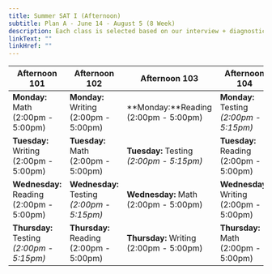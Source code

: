 ```yaml
---
title: Summer SAT I (Afternoon)
subtitle: Plan A - June 14 - August 5 (8 Week)
description: Each class is selected based on our interview + diagnostic testing process.
linkText: ""
linkHref: ""
---
```

| Afternoon 101                                                               | Afternoon 102                                                                | Afternoon 103                                                              | Afternoon 104                                                             |
| --------------------------------------------------------------------------- | ---------------------------------------------------------------------------- | -------------------------------------------------------------------------- | ------------------------------------------------------------------------- |
| **Monday:** Math<br/> (2:00pm - 5:00pm)                                     | **Monday:** Writing<br/> (2:00pm - 5:00pm)                                   | **Monday:**Reading<br/> (2:00pm - 5:00pm)                                  | **Monday:** Testing<br/><span class="testing"> *(2:00pm - 5:15pm)*</span> |
| **Tuesday:** Writing<br/> (2:00pm - 5:00pm)                                 | **Tuesday:** Math<br/> (2:00pm - 5:00pm)                                     | **Tuesday:** Testing<br/><span class="testing"> *(2:00pm - 5:15pm)*</span> | **Tuesday:** Reading<br/> (2:00pm - 5:00pm)                               |
| **Wednesday:** Reading<br/> (2:00pm - 5:00pm)                               | **Wednesday:** Testing<br/><span class="testing"> *(2:00pm - 5:15pm)*</span> | **Wednesday:** Math<br/> (2:00pm - 5:00pm)                                 | **Wednesday**: Writing<br/> (2:00pm - 5:00pm)                             |
| **Thursday:** Testing<br/><span class="testing"> *(2:00pm - 5:15pm)*</span> | **Thursday:** Reading<br/> (2:00pm - 5:00pm)                                 | **Thursday:** Writing<br/> (2:00pm - 5:00pm)                               | **Thursday:** Math<br/> (2:00pm - 5:00pm)                                 |